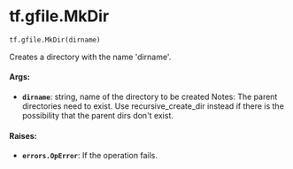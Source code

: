<div itemscope itemtype="http://developers.google.com/ReferenceObject">
<meta itemprop="name" content="tf.gfile.MkDir" />
<meta itemprop="path" content="Stable" />
</div>

# tf.gfile.MkDir

``` python
tf.gfile.MkDir(dirname)
```

Creates a directory with the name 'dirname'.

#### Args:

* <b>`dirname`</b>: string, name of the directory to be created
Notes: The parent directories need to exist. Use recursive_create_dir instead
  if there is the possibility that the parent dirs don't exist.


#### Raises:

* <b>`errors.OpError`</b>: If the operation fails.